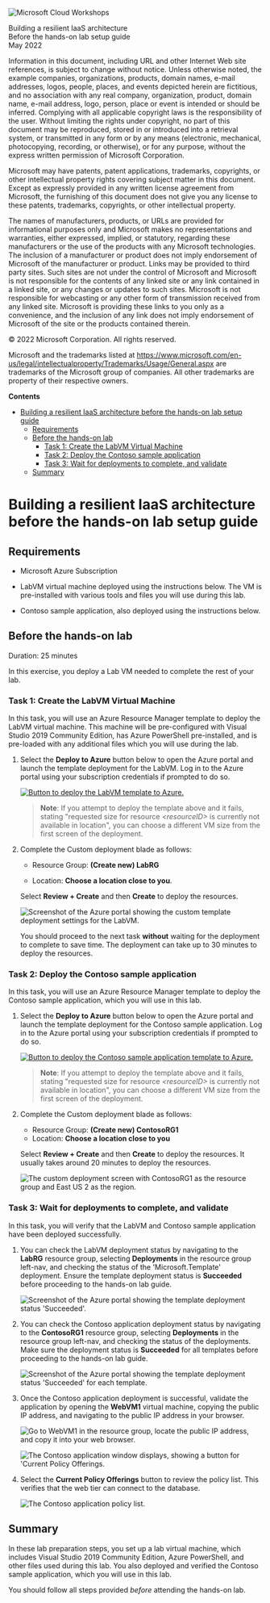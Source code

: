 ![Microsoft Cloud Workshops](https://github.com/Microsoft/MCW-Template-Cloud-Workshop/raw/main/Media/ms-cloud-workshop.png "Microsoft Cloud Workshops")

<div class="MCWHeader1">
Building a resilient IaaS architecture
</div>

<div class="MCWHeader2">
Before the hands-on lab setup guide
</div>

<div class="MCWHeader3">
May 2022

</div>

Information in this document, including URL and other Internet Web site references, is subject to change without notice. Unless otherwise noted, the example companies, organizations, products, domain names, e-mail addresses, logos, people, places, and events depicted herein are fictitious, and no association with any real company, organization, product, domain name, e-mail address, logo, person, place or event is intended or should be inferred. Complying with all applicable copyright laws is the responsibility of the user. Without limiting the rights under copyright, no part of this document may be reproduced, stored in or introduced into a retrieval system, or transmitted in any form or by any means (electronic, mechanical, photocopying, recording, or otherwise), or for any purpose, without the express written permission of Microsoft Corporation.

Microsoft may have patents, patent applications, trademarks, copyrights, or other intellectual property rights covering subject matter in this document. Except as expressly provided in any written license agreement from Microsoft, the furnishing of this document does not give you any license to these patents, trademarks, copyrights, or other intellectual property.

The names of manufacturers, products, or URLs are provided for informational purposes only and Microsoft makes no representations and warranties, either expressed, implied, or statutory, regarding these manufacturers or the use of the products with any Microsoft technologies. The inclusion of a manufacturer or product does not imply endorsement of Microsoft of the manufacturer or product. Links may be provided to third party sites. Such sites are not under the control of Microsoft and Microsoft is not responsible for the contents of any linked site or any link contained in a linked site, or any changes or updates to such sites. Microsoft is not responsible for webcasting or any other form of transmission received from any linked site. Microsoft is providing these links to you only as a convenience, and the inclusion of any link does not imply endorsement of Microsoft of the site or the products contained therein.

© 2022 Microsoft Corporation. All rights reserved.

Microsoft and the trademarks listed at <https://www.microsoft.com/en-us/legal/intellectualproperty/Trademarks/Usage/General.aspx> are trademarks of the Microsoft group of companies. All other trademarks are property of their respective owners.

**Contents**

- [Building a resilient IaaS architecture before the hands-on lab setup guide](#building-a-resilient-iaas-architecture-before-the-hands-on-lab-setup-guide)
  - [Requirements](#requirements)
  - [Before the hands-on lab](#before-the-hands-on-lab)
    - [Task 1: Create the LabVM Virtual Machine](#task-1-create-the-labvm-virtual-machine)
    - [Task 2: Deploy the Contoso sample application](#task-2-deploy-the-contoso-sample-application)
    - [Task 3: Wait for deployments to complete, and validate](#task-3-wait-for-deployments-to-complete-and-validate)
  - [Summary](#summary)

# Building a resilient IaaS architecture before the hands-on lab setup guide 

## Requirements

- Microsoft Azure Subscription

- LabVM virtual machine deployed using the instructions below. The VM is pre-installed with various tools and files you will use during this lab.

- Contoso sample application, also deployed using the instructions below.

## Before the hands-on lab

Duration: 25 minutes

In this exercise, you deploy a Lab VM needed to complete the rest of your lab.

### Task 1: Create the LabVM Virtual Machine

In this task, you will use an Azure Resource Manager template to deploy the LabVM virtual machine. This machine will be pre-configured with Visual Studio 2019 Community Edition, has Azure PowerShell pre-installed, and is pre-loaded with any additional files which you will use during the lab.

1. Select the **Deploy to Azure** button below to open the Azure portal and launch the template deployment for the LabVM. Log in to the Azure portal using your subscription credentials if prompted to do so.

    [![Button to deploy the LabVM template to Azure.](https://aka.ms/deploytoazurebutton "Deploy the LabVM template to Azure")](https://portal.azure.com/#create/Microsoft.Template/uri/https%3A%2F%2Fraw.githubusercontent.com%2Fadeelaleem%2FExMCW%2Fmain%2FMCW-Building-a-resilient-IaaS-architecture%2Fmaster%2FHands-on%20lab%2FResources%2Ftemplates%2Flab-vm.json)

    > **Note**: If you attempt to deploy the template above and it fails, stating "requested size for resource *\<resourceID\>* is currently not available in location", you can choose a different VM size from the first screen of the deployment. 

2. Complete the Custom deployment blade as follows:

    - Resource Group: **(Create new) LabRG**
  
    - Location: **Choose a location close to you**.

    Select **Review + Create** and then **Create** to deploy the resources.

    ![Screenshot of the Azure portal showing the custom template deployment settings for the LabVM.](images/BeforeTheHOL/labvm-deploy1.png "Screenshot of the Azure portal showing the custom template deployment settings for the LabVM")

    You should proceed to the next task **without** waiting for the deployment to complete to save time. The deployment can take up to 30 minutes to deploy the resources.

### Task 2: Deploy the Contoso sample application

In this task, you will use an Azure Resource Manager template to deploy the Contoso sample application, which you will use in this lab.

1. Select the **Deploy to Azure** button below to open the Azure portal and launch the template deployment for the Contoso sample application. Log in to the Azure portal using your subscription credentials if prompted to do so.

    [![Button to deploy the Contoso sample application template to Azure.](https://aka.ms/deploytoazurebutton "Deploy the Contoso sample application template to Azure")](https://portal.azure.com/#create/Microsoft.Template/uri/https%3A%2F%2Fraw.githubusercontent.com%2Fadeelaleem%2FExMCW%2Fmain%2FMCW-Building-a-resilient-IaaS-architecture%2Fmaster%2FHands-on%20lab%2FResources%2Ftemplates%2Fcontoso-iaas.json)

    > **Note**: If you attempt to deploy the template above and it fails, stating "requested size for resource *\<resourceID\>* is currently not available in location", you can choose a different VM size from the first screen of the deployment.

2. Complete the Custom deployment blade as follows:

    - Resource Group: **(Create new) ContosoRG1**
    - Location: **Choose a location close to you**

    Select **Review + Create** and then **Create** to deploy the resources. It usually takes around 20 minutes to deploy the resources.

    ![The custom deployment screen with ContosoRG1 as the resource group and East US 2 as the region.](images/BeforeTheHOL/contoso-deploy1.png "Custom deployment")

### Task 3: Wait for deployments to complete, and validate

In this task, you will verify that the LabVM and Contoso sample application have been deployed successfully.

1. You can check the LabVM deployment status by navigating to the **LabRG** resource group, selecting **Deployments** in the resource group left-nav, and checking the status of the 'Microsoft.Template' deployment. Ensure the template deployment status is **Succeeded** before proceeding to the hands-on lab guide.

    ![Screenshot of the Azure portal showing the template deployment status 'Succeeded'.](images/BeforeTheHOL/deployment-succeeded.png "Screenshot of the Azure portal showing the template deployment status Succeeded")

2. You can check the Contoso application deployment status by navigating to the **ContosoRG1** resource group, selecting **Deployments** in the resource group left-nav, and checking the status of the deployments. Make sure the deployment status is **Succeeded** for all templates before proceeding to the hands-on lab guide.

    ![Screenshot of the Azure portal showing the template deployment status 'Succeeded' for each template.](images/BeforeTheHOL/contoso-success1.png "Screenshot of the Azure portal showing the template deployment status Succeeded for each template")

3. Once the Contoso application deployment is successful, validate the application by opening the **WebVM1** virtual machine, copying the public IP address, and navigating to the public IP address in your browser.

    ![Go to WebVM1 in the resource group, locate the public IP address, and copy it into your web browser.](images/BeforeTheHOL/contoso-webvmpubip.png "Copy WebVM1 public IP address")

    ![The Contoso application window displays, showing a button for 'Current Policy Offerings.](images/BeforeTheHOL/contoso-app.png "Contoso application")

4. Select the **Current Policy Offerings** button to review the policy list. This verifies that the web tier can connect to the database.

    ![The Contoso application policy list.](images/BeforeTheHOL/contoso-policy.png "Contoso policies")

## Summary

In these lab preparation steps, you set up a lab virtual machine, which includes Visual Studio 2019 Community Edition, Azure PowerShell, and other files used during this lab. You also deployed and verified the Contoso sample application, which you will use in this lab.

You should follow all steps provided *before* attending the hands-on lab.
